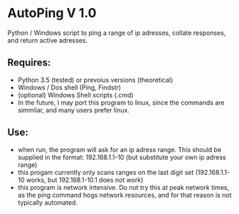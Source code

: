 # AutoPing V 1.0
Python / Windows script to ping a range of ip adresses, collate responses, and return active adresses.
## Requires: 
- Python 3.5 (tested) or prevoius versions (theoretical)
- Windows / Dos shell (Ping, Findstr)
- (optional) Windows Shell scripts (.cmd)
- In the future, I may port this program to linux, since the commands are simmilar, and many users prefer linux.
## Use:
- when run, the program will ask for an ip adress range. This should be supplied in the format: 192.168.1.1-10 (but substitute your own ip adress range)
- this progam currently only scans ranges on the last digit set (192.168.1.1-10 works, but 192.168.1-10.1 does not work)
- this program is network intensive. Do not try this at peak network times, as the ping command hogs network resources, and for that reason is not typically automated.

